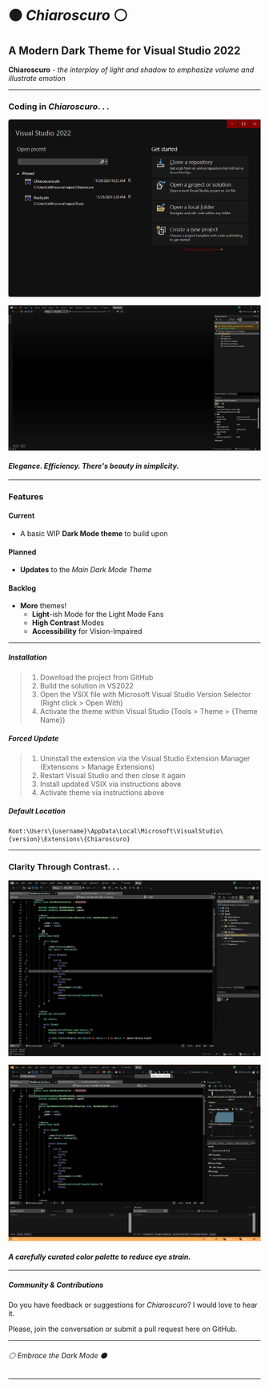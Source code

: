 ﻿# ⚫ *Chiaroscuro* ⚪

## A Modern Dark Theme for Visual Studio 2022

**Chiaroscuro** - *the interplay of light and shadow to emphasize volume and illustrate emotion*

---

### Coding in *Chiaroscuro*. . .

![Start Menu Preview](./ChiaroscuroPreview00.jpg)

![Developer Window Preview](./ChiaroscuroPreview01.jpg)

#### *Elegance. Efficiency. There's beauty in simplicity.*

---

### Features

#### Current

- A basic WIP **Dark Mode theme** to build upon

#### Planned

- **Updates** to the *Main Dark Mode Theme*

#### Backlog

- **More** themes!
  - **Light**-ish Mode for the Light Mode Fans
  - **High Contrast** Modes
  - **Accessibility** for Vision-Impaired

---

##### Installation

> 1. Download the project from GitHub
> 2. Build the solution in VS2022
> 3. Open the VSIX file with Microsoft Visual Studio Version Selector (Right click > Open With)
> 4. Activate the theme within Visual Studio (Tools > Theme > {Theme Name})

##### Forced Update

> 1. Uninstall the extension via the Visual Studio Extension Manager (Extensions > Manage Extensions)
> 2. Restart Visual Studio and then close it again
> 3. Install updated VSIX via instructions above
> 4. Activate theme via instructions above

##### Default Location

```
Root:\Users\{username}\AppData\Local\Microsoft\VisualStudio\{version}\Extensions\{Chiaroscuro}
```

---

### Clarity Through Contrast. . .

![Syntax Preview](./ChiaroscuroPreview02.jpg)

![Debug Mode Preview](./ChiaroscuroPreview03.jpg)

#### *A carefully curated color palette to reduce eye strain.*

---

##### Community & Contributions

Do you have feedback or suggestions for *Chiaroscuro*? I would love to hear it.

Please, join the conversation or submit a pull request here on GitHub.

---

###### ⚪ *Embrace the Dark Mode* ⚫

---
